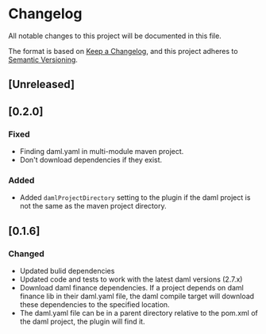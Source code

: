 # Changelog

All notable changes to this project will be documented in this file.

The format is based on [Keep a Changelog](https://keepachangelog.com/en/1.0.0/),
and this project adheres to [Semantic Versioning](https://semver.org/spec/v2.0.0.html).

## [Unreleased]

## [0.2.0]

### Fixed

- Finding daml.yaml in multi-module maven project.
- Don't download dependencies if they exist.

### Added

- Added `damlProjectDirectory` setting to the plugin if the daml project is not the same as the maven project directory.

## [0.1.6]

### Changed

- Updated bulid dependencies
- Updated code and tests to work with the latest daml versions (2.7.x)
- Download daml finance dependencies. If a project depends on daml finance lib in their daml.yaml file, the daml compile target will download these dependencies to the specified location.
- The daml.yaml file can be in a parent directory relative to the pom.xml of the daml project, the plugin will find it.
